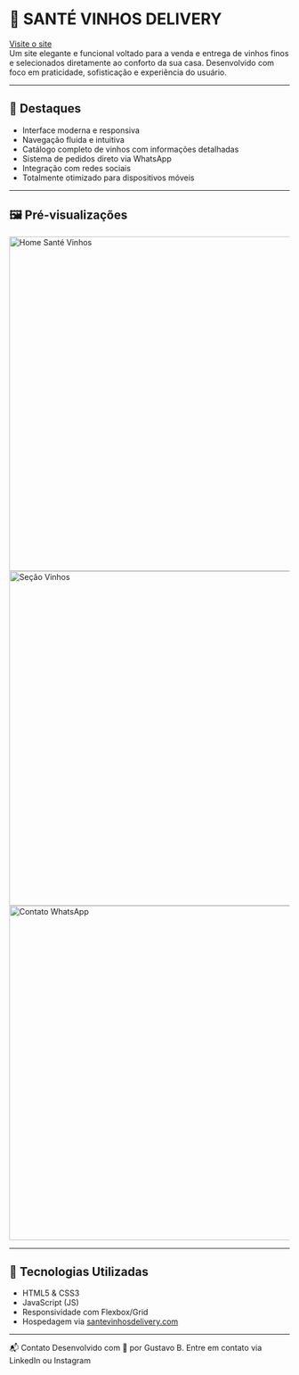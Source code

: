 # 🍷 SANTÉ VINHOS DELIVERY

[Visite o site](https://santevinhosdelivery.com/)  
Um site elegante e funcional voltado para a venda e entrega de vinhos finos e selecionados diretamente ao conforto da sua casa. Desenvolvido com foco em praticidade, sofisticação e experiência do usuário.

---

## 🌟 Destaques

- Interface moderna e responsiva
- Navegação fluida e intuitiva
- Catálogo completo de vinhos com informações detalhadas
- Sistema de pedidos direto via WhatsApp
- Integração com redes sociais
- Totalmente otimizado para dispositivos móveis

---

## 🖼️ Pré-visualizações

<img src="https://media.discordapp.net/attachments/1209596707759980586/1360464889839358034/image.png?format=webp&quality=lossless&width=1187&height=637" alt="Home Santé Vinhos" width="600"/>

<img src="https://media.discordapp.net/attachments/1209596707759980586/1360464890304663653/image.png?format=webp&quality=lossless&width=1183&height=637" alt="Seção Vinhos" width="600"/>

<img src="https://media.discordapp.net/attachments/1209596707759980586/1360464890631946320/image.png?format=webp&quality=lossless&width=1183&height=637" alt="Contato WhatsApp" width="600"/>

---

## 🚀 Tecnologias Utilizadas

- HTML5 & CSS3
- JavaScript (JS)
- Responsividade com Flexbox/Grid
- Hospedagem via [santevinhosdelivery.com](https://santevinhosdelivery.com/)

---

📬 Contato
Desenvolvido com 💜 por Gustavo B.
Entre em contato via LinkedIn ou Instagram
